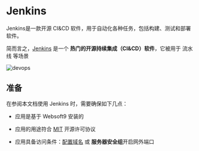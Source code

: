 # Jenkins

Jenkins是一款开源 CI&CD 软件，用于自动化各种任务，包括构建、测试和部署软件。

简而言之，[Jenkins](https://www.jenkins.io/) 是一个 **热门的开源持续集成（CI&CD）软件**，它被用于 流水线  等场景


![devops](https://libs.websoft9.com/Websoft9/DocsPicture/zh/jenkins/jenkins_is_the_hub_CD_Devops.png)


## 准备

在参阅本文档使用 Jenkins 时，需要确保如下几点：

- 应用是基于 Websoft9 安装的

- 应用的用途符合 [MIT](https://opensource.org/licenses/MIT) 开源许可协议

- 应用具备访问条件：[配置域名](./guide/appsetdomain) 或 **服务器安全组**开启网外端口